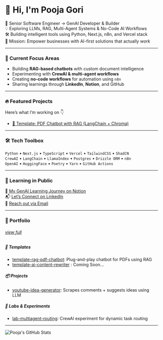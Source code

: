 
<!--

## Hi there 👋

**Pooja-Gori/Pooja-Gori** is a ✨ _special_ ✨ repository because its `README.md` (this file) appears on your GitHub profile.

Here are some ideas to get you started:

- 🔭 I’m currently working on ...
- 🌱 I’m currently learning ...
- 👯 I’m looking to collaborate on ...
- 🤔 I’m looking for help with ...
- 💬 Ask me about ...
- 📫 How to reach me: ...
- 😄 Pronouns: ...
- ⚡ Fun fact: ...
-->

# 👋 Hi, I'm Pooja Gori

🚀 Senior Software Engineer → GenAI Developer & Builder  
💡 Exploring LLMs, RAG, Multi-Agent Systems & No-Code AI Workflows  
🛠️ Building intelligent tools using Python, Next.js, n8n, and Vercel stack  
🎯 Mission: Empower businesses with AI-first solutions that actually *work*

---

### 🧠 Current Focus Areas
- Building **RAG-based chatbots** with custom document intelligence
- Experimenting with **CrewAI & multi-agent workflows**
- Creating **no-code workflows** for automation using `n8n`
- Sharing learnings through **LinkedIn**, **Notion**, and GitHub

---

### 🔥 Featured Projects
Here’s what I’m working on 👇

- [📄 Template: PDF Chatbot with RAG (LangChain + Chroma)](https://github.com/yourusername/template-rag-pdf-chatbot)
<!--
- [🔍 YouTube Comment Analyzer + Idea Generator](https://github.com/yourusername/youtube-idea-generator)
- [📄 Template: PDF Chatbot with RAG (LangChain + Chroma)](https://github.com/yourusername/template-rag-pdf-chatbot)
- [🤖 CrewAI Labs – Multi-Agent Experiments](https://github.com/yourusername/genai-multiagent-lab)
- [📂 AI Tools Collection (Scripts, Utilities, Playgrounds)](https://github.com/yourusername/genai-utils)
--> 

---

### 🛠 Tech Toolbox

`Python` • `Next.js` • `TypeScript` • `Vercel` • `TailwindCSS` • `ShadCN`  
`CrewAI` • `LangChain` • `LlamaIndex` • `Postgres` • `Drizzle ORM` • `n8n`  
`OpenAI` • `HuggingFace` • `Poetry` • `Yarn` • `GitHub Actions`

---

### 🌱 Learning in Public

📘 [My GenAI Learning Journey on Notion](#)  
📬 [Let’s Connect on LinkedIn](https://www.linkedin.com/in/poojagori/)  
📧 [Reach out via Email](mailto:poojamaheshgori@gmail.com)

---

### 🚀 Portfolio
###### [view full](https://github.com/Pooja-Gori/Pooja-Gori/blob/main/Index.md) 

  ##### 🔧 Templates
  - [template-rag-pdf-chatbot](https://github.com/poojagori/template-rag-pdf-chatbot): Plug-and-play chatbot for PDFs using RAG
  - [template-ai-content-rewriter](...) : Coming Soon...
  
  ##### 📦 Projects
  - [youtube-idea-generator](...): Scrapes comments + suggests ideas using LLM
  
  ##### 🧪 Labs & Experiments
  - [lab-multiagent-routing](...): CrewAI experiment for dynamic task routing
  
---

![Pooja's GitHub Stats](https://github-readme-stats.vercel.app/api?username=yourusername&show_icons=true&theme=radical)
